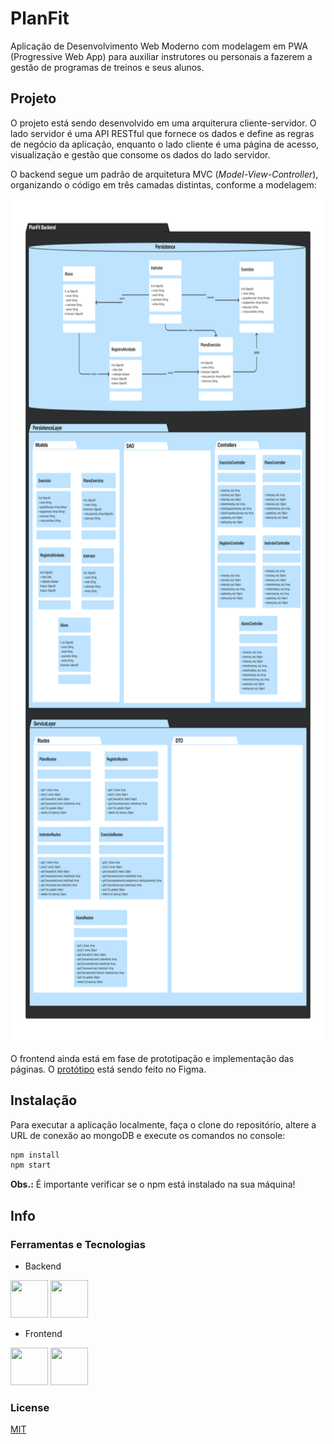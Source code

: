 # PlanFit
Aplicação de Desenvolvimento Web Moderno com modelagem em PWA (Progressive Web App) para auxiliar instrutores ou personais a fazerem a gestão de programas de treinos e seus alunos.

## Projeto

O projeto está sendo desenvolvido em uma arquiterura cliente-servidor. O lado servidor é uma API RESTful que fornece os dados e define as regras de negócio da aplicação, enquanto o lado cliente é uma página de acesso, visualização e gestão que consome os dados do lado servidor.

O backend segue um padrão de arquitetura MVC (*Model-View-Controller*), organizando o código em três camadas distintas, conforme a modelagem:

<img src="static/proj/backend.png" alt="Design do projeto backend" width="800" height="1350"/>

O frontend ainda está em fase de prototipação e implementação das páginas. O <a href="https://www.figma.com/file/QBynbF9dgwItNtHD1bUL0e/PlanFit-Front?node-id=0%3A1&t=zYEVZ6ftXxkDG7KV-1">protótipo</a> está sendo feito no Figma.

## Instalação

Para executar a aplicação localmente, faça o clone do repositório, altere a URL de conexão ao mongoDB e execute os comandos no console:

```bash
npm install
npm start
```

**Obs.:** É importante verificar se o npm está instalado na sua máquina!

## Info

### Ferramentas e Tecnologias

 - Backend

<img src="https://cdn.jsdelivr.net/gh/devicons/devicon/icons/mongodb/mongodb-original-wordmark.svg" width="60" height="60" /> <img src="https://cdn.jsdelivr.net/gh/devicons/devicon/icons/express/express-original-wordmark.svg" width="60" height="60" />


 - Frontend


<img src="https://cdn.jsdelivr.net/gh/devicons/devicon/icons/figma/figma-original.svg" width="60" height="60" /> <img src="https://cdn.jsdelivr.net/gh/devicons/devicon/icons/react/react-original-wordmark.svg" width="60" height="60" />
          
          

### License
[MIT](https://choosealicense.com/licenses/mit/)
